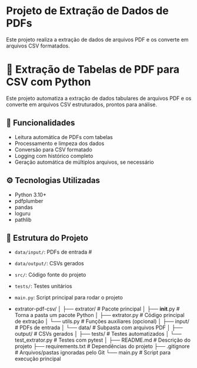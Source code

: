 # Projeto de Extração de Dados de PDFs

Este projeto realiza a extração de dados de arquivos PDF e os converte em arquivos CSV formatados.

# 📄 Extração de Tabelas de PDF para CSV com Python

Este projeto automatiza a extração de dados tabulares de arquivos PDF e os converte em arquivos CSV estruturados, prontos para análise.

## 🚀 Funcionalidades

- Leitura automática de PDFs com tabelas
- Processamento e limpeza dos dados
- Conversão para CSV formatado
- Logging com histórico completo
- Geração automática de múltiplos arquivos, se necessário

## ⚙️ Tecnologias Utilizadas

- Python 3.10+
- pdfplumber
- pandas
- loguru
- pathlib

## 📁 Estrutura do Projeto

- `data/input/`: PDFs de entrada #
- `data/output/`: CSVs gerados
- `src/`: Código fonte do projeto
- `tests/`: Testes unitários
- `main.py`: Script principal para rodar o projeto

- extrator-pdf-csv/
│
├── extrator/                  # Pacote principal
│   ├── __init__.py            # Torna a pasta um pacote Python
│   ├── extrator.py            # Código principal de extração
│   └── utils.py               # Funções auxiliares (opcional)
│
├── input/                     # PDFs de entrada
│   └── data/                  # Subpasta com arquivos PDF
│
├── output/                    # CSVs gerados
│
├── tests/                     # Testes automatizados
│   └── test_extrator.py       # Testes com pytest
│
├── README.md                  # Descrição do projeto
├── requirements.txt           # Dependências do projeto
├── .gitignore                 # Arquivos/pastas ignoradas pelo Git
└── main.py                    # Script para execução principal

